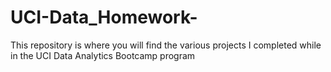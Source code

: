 # UCI-Data_Homework-
This repository is where you will find the various projects I completed while in the UCI Data Analytics Bootcamp program
